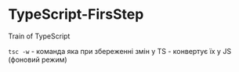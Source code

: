 # TypeScript-FirsStep
Train of TypeScript

`tsc -w` - команда яка при збереженні змін у TS - конвертує їх у JS (фоновий режим)
